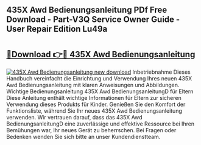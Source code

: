 ## 435X Awd Bedienungsanleitung PDf Free Download - Part-V3Q Service Owner Guide - User Repair Edition Lu49a

# <h2><a href="http://df54o26.blite.top/?on=435X+Awd+Bedienungsanleitung">🔗Download 👉🔴 435X Awd Bedienungsanleitung</a></h2>

[![435X Awd Bedienungsanleitung new download](https://i.imgur.com/lujVjoI.png)](http://df54o26.blite.top/?on=435X+Awd+Bedienungsanleitung)
Inbetriebnahme Dieses Handbuch vereinfacht die Einrichtung und Verwendung Ihres neuen 435X Awd Bedienungsanleitung mit klaren Anweisungen und Abbildungen. Wichtige Bedienungsanleitung 435X Awd BedienungsanleitungD für Eltern Diese Anleitung enthält wichtige Informationen für Eltern zur sicheren Verwendung dieses Produkts für Kinder. Genießen Sie den Komfort der Funktionsliste, während Sie Ihr neues 435X Awd Bedienungsanleitung verwenden. Wir vertrauen darauf, dass das 435X Awd BedienungsanleitungD eine zuverlässige und effektive Ressource bei Ihren Bemühungen war, Ihr neues Gerät zu beherrschen. Bei Fragen oder Bedenken wenden Sie sich bitte an unser Kundendienstteam.

